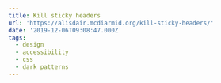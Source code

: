 ```yaml
---
title: Kill sticky headers
url: 'https://alisdair.mcdiarmid.org/kill-sticky-headers/'
date: '2019-12-06T09:08:47.000Z'
tags:
  - design
  - accessibility
  - css
  - dark patterns
---
```

